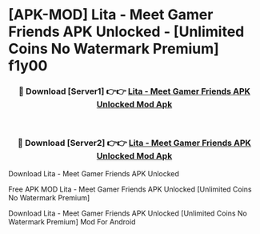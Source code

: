 # [APK-MOD] Lita - Meet Gamer Friends APK Unlocked - [Unlimited Coins No Watermark Premium] f1y00



<div align="center">
<h3>🔴 Download [Server1] 👉👉 <a href="https://momento.my/?title=Lita_-_Meet_Gamer_Friends_APK_Unlocked">Lita - Meet Gamer Friends APK Unlocked Mod Apk</a></h3><br>

<h3>🔴 Download [Server2] 👉👉 <a href="https://momento.my/?title=Lita_-_Meet_Gamer_Friends_APK_Unlocked">Lita - Meet Gamer Friends APK Unlocked Mod Apk</a></h3>
</div>



Download Lita - Meet Gamer Friends APK Unlocked 

Free APK MOD Lita - Meet Gamer Friends APK Unlocked [Unlimited Coins No Watermark Premium]

Download Lita - Meet Gamer Friends APK Unlocked [Unlimited Coins No Watermark Premium] Mod For Android
